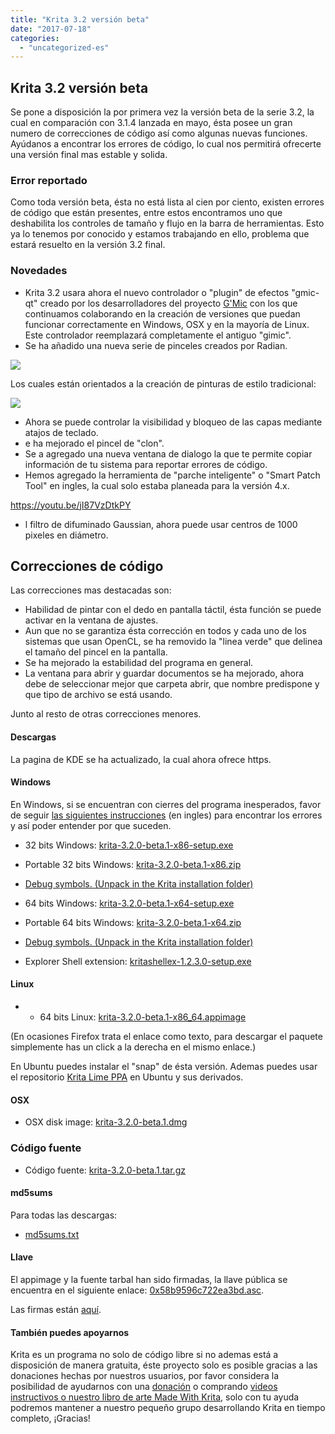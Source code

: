```yaml
---
title: "Krita 3.2 versión beta"
date: "2017-07-18"
categories: 
  - "uncategorized-es"
---
```


## Krita 3.2 versión beta

Se pone a disposición la por primera vez la versión beta de la serie 3.2, la cual en comparación con 3.1.4 lanzada en mayo, ésta posee un gran numero de correcciones de código así como algunas nuevas funciones. Ayúdanos a encontrar los errores de código, lo cual nos permitirá ofrecerte una versión final mas estable y solida.

### Error reportado

Como toda versión beta, ésta no está lista al cien por ciento, existen errores de código que están presentes, entre estos encontramos uno que deshabilita los controles de tamaño y flujo en la barra de herramientas. Esto ya lo tenemos por conocido y estamos trabajando en ello, problema que estará resuelto en la versión 3.2 final.

### Novedades

- Krita 3.2 usara ahora el nuevo controlador o "plugin" de efectos "gmic-qt" creado por los desarrolladores del proyecto [G'Mic](http://gmic.eu/) con los que continuamos colaborando en la creación de versiones que puedan funcionar correctamente en Windows, OSX y en la mayoría de Linux. Este controlador reemplazará completamente el antiguo "gimic".
- Se ha añadido una nueva serie de pinceles creados por Radian.

[![](images/new_brushes-478x1024.jpg)](https://krita.org/wp-content/uploads/2017/07/new_brushes.jpg)

Los cuales están orientados a la creación de pinturas de estilo tradicional:

[![](images/kiki_with_new_brushes_by_rad.jpg)](https://krita.org/wp-content/uploads/2017/07/kiki_with_new_brushes_by_rad.jpg)

- Ahora se puede controlar la visibilidad y bloqueo de las capas mediante atajos de teclado.
- e ha mejorado el pincel de "clon".
- Se a agregado una nueva ventana de dialogo la que te permite copiar información de tu sistema para reportar errores de código.
- Hemos agregado la herramienta de "parche inteligente" o "Smart Patch Tool" en ingles, la cual solo estaba planeada para la versión 4.x.

https://youtu.be/jI87VzDtkPY

- l filtro de difuminado Gaussian, ahora puede usar centros de 1000 pixeles en diámetro.

## Correcciones de código

Las correcciones mas destacadas son:

- Habilidad de pintar con el dedo en pantalla táctil, ésta función se puede activar en la ventana de ajustes.
- Aun que no se garantiza ésta corrección en todos y cada uno de los sistemas que usan OpenCL, se ha removido la "linea verde" que delinea el tamaño del pincel en la pantalla.
- Se ha mejorado la estabilidad del programa en general.
- La ventana para abrir y guardar documentos se ha mejorado, ahora debe de seleccionar mejor que carpeta abrir, que nombre predispone y que tipo de archivo se está usando.

Junto al resto de otras correcciones menores.

#### Descargas

La pagina de KDE se ha actualizado, la cual ahora ofrece https.

#### Windows

En Windows, si se encuentran con cierres del programa inesperados, favor de seguir [las siguientes instrucciones](https://docs.krita.org/Dr._Mingw_debugger) (en ingles) para encontrar los errores y así poder entender por que suceden.

- 32 bits Windows: [krita-3.2.0-beta.1-x86-setup.exe](https://download.kde.org/unstable/krita/3.2.0-beta.1/krita-3.2.0-beta.1-x86-setup.exe)
- Portable 32 bits Windows: [krita-3.2.0-beta.1-x86.zip](https://download.kde.org/unstable/krita/3.2.0-beta.1/krita-3.2.0-beta.1-x86.zip)
- [Debug symbols. (Unpack in the Krita installation folder)](https://download.kde.org/unstable/krita/3.2.0-beta.1/krita-3.2.0-beta.1-x86-dbg.zip)

- 64 bits Windows: [krita-3.2.0-beta.1-x64-setup.exe](https://download.kde.org/unstable/krita/3.2.0-beta.1/krita-3.2.0-beta.1-x64-setup.exe)
- Portable 64 bits Windows: [krita-3.2.0-beta.1-x64.zip](https://download.kde.org/unstable/krita/3.2.0-beta.1/krita-3.2.0-beta.1-x64.zip)
- [Debug symbols. (Unpack in the Krita installation folder)](https://download.kde.org/unstable/krita/3.2.0-beta.1/krita-3.2.0-beta.1-x64-dbg.zip)

- Explorer Shell extension: [kritashellex-1.2.3.0-setup.exe](https://download.kde.org/unstable/krita/kritashellex-1.2.3.0-setup.exe)

#### Linux

- - 64 bits Linux: [krita-3.2.0-beta.1-x86\_64.appimage](https://download.kde.org/unstable/krita/3.2.0-beta.1/krita-3.2.0-beta.1-x86_64.appimage)

(En ocasiones Firefox trata el enlace como texto, para descargar el paquete simplemente has un click a la derecha en el mismo enlace.)

En Ubuntu puedes instalar el "snap" de ésta versión. Ademas puedes usar el repositorio [Krita Lime PPA](https://launchpad.net/~kritalime/+archive/ubuntu/ppa) en Ubuntu y sus derivados.

#### OSX

- OSX disk image: [krita-3.2.0-beta.1.dmg](https://download.kde.org/unstable/krita/3.2.0-beta.1/krita-3.2.0-beta.1.dmg)

### Código fuente

- Código fuente: [krita-3.2.0-beta.1.tar.gz](https://download.kde.org/unstable/krita/3.2.0-beta.1/krita-3.2.0-beta.1.tar.gz)

#### md5sums

Para todas las descargas:

- [md5sums.txt](https://download.kde.org/unstable/krita/3.2.0-beta.1/md5sums.txt)

#### Llave

El appimage y la fuente tarbal han sido firmadas, la llave pública se encuentra en el siguiente enlace: [0x58b9596c722ea3bd.asc](https://share.kde.org/index.php/s/fJ99V5mZvuyD0z8).

Las firmas están [aquí](http://download.kde.org/unstable/krita/3.1.3-beta.1).

#### También puedes apoyarnos

Krita es un programa no solo de código libre si no ademas está a disposición de manera gratuita, éste proyecto solo es posible gracias a las donaciones hechas por nuestros usuarios, por favor considera la posibilidad de ayudarnos con una [donación](https://krita.org/en/support-us/donations/) o comprando [videos instructivos o nuestro libro de arte Made With Krita]("https://krita.org/en/support-us/shop), solo con tu ayuda podremos mantener a nuestro pequeño grupo desarrollando Krita en tiempo completo, ¡Gracias!
